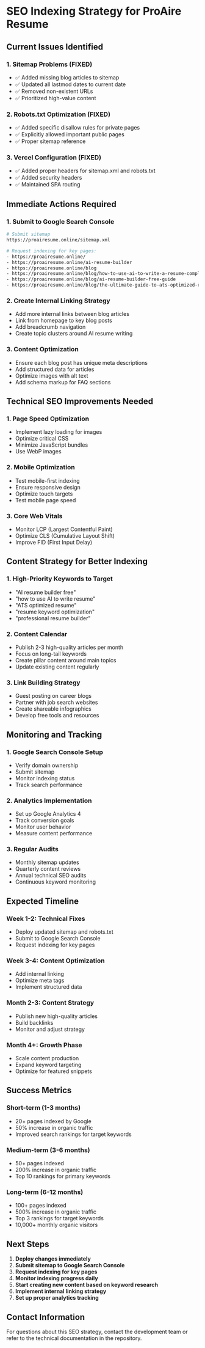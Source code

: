 # SEO Indexing Strategy for ProAire Resume

## Current Issues Identified

### 1. **Sitemap Problems (FIXED)**
- ✅ Added missing blog articles to sitemap
- ✅ Updated all lastmod dates to current date
- ✅ Removed non-existent URLs
- ✅ Prioritized high-value content

### 2. **Robots.txt Optimization (FIXED)**
- ✅ Added specific disallow rules for private pages
- ✅ Explicitly allowed important public pages
- ✅ Proper sitemap reference

### 3. **Vercel Configuration (FIXED)**
- ✅ Added proper headers for sitemap.xml and robots.txt
- ✅ Added security headers
- ✅ Maintained SPA routing

## Immediate Actions Required

### 1. **Submit to Google Search Console**
```bash
# Submit sitemap
https://proairesume.online/sitemap.xml

# Request indexing for key pages:
- https://proairesume.online/
- https://proairesume.online/ai-resume-builder
- https://proairesume.online/blog
- https://proairesume.online/blog/how-to-use-ai-to-write-a-resume-complete-guide
- https://proairesume.online/blog/ai-resume-builder-free-guide
- https://proairesume.online/blog/the-ultimate-guide-to-ats-optimized-resumes
```

### 2. **Create Internal Linking Strategy**
- Add more internal links between blog articles
- Link from homepage to key blog posts
- Add breadcrumb navigation
- Create topic clusters around AI resume writing

### 3. **Content Optimization**
- Ensure each blog post has unique meta descriptions
- Add structured data for articles
- Optimize images with alt text
- Add schema markup for FAQ sections

## Technical SEO Improvements Needed

### 1. **Page Speed Optimization**
- Implement lazy loading for images
- Optimize critical CSS
- Minimize JavaScript bundles
- Use WebP images

### 2. **Mobile Optimization**
- Test mobile-first indexing
- Ensure responsive design
- Optimize touch targets
- Test mobile page speed

### 3. **Core Web Vitals**
- Monitor LCP (Largest Contentful Paint)
- Optimize CLS (Cumulative Layout Shift)
- Improve FID (First Input Delay)

## Content Strategy for Better Indexing

### 1. **High-Priority Keywords to Target**
- "AI resume builder free"
- "how to use AI to write resume"
- "ATS optimized resume"
- "resume keyword optimization"
- "professional resume builder"

### 2. **Content Calendar**
- Publish 2-3 high-quality articles per month
- Focus on long-tail keywords
- Create pillar content around main topics
- Update existing content regularly

### 3. **Link Building Strategy**
- Guest posting on career blogs
- Partner with job search websites
- Create shareable infographics
- Develop free tools and resources

## Monitoring and Tracking

### 1. **Google Search Console Setup**
- Verify domain ownership
- Submit sitemap
- Monitor indexing status
- Track search performance

### 2. **Analytics Implementation**
- Set up Google Analytics 4
- Track conversion goals
- Monitor user behavior
- Measure content performance

### 3. **Regular Audits**
- Monthly sitemap updates
- Quarterly content reviews
- Annual technical SEO audits
- Continuous keyword monitoring

## Expected Timeline

### Week 1-2: Technical Fixes
- Deploy updated sitemap and robots.txt
- Submit to Google Search Console
- Request indexing for key pages

### Week 3-4: Content Optimization
- Add internal linking
- Optimize meta tags
- Implement structured data

### Month 2-3: Content Strategy
- Publish new high-quality articles
- Build backlinks
- Monitor and adjust strategy

### Month 4+: Growth Phase
- Scale content production
- Expand keyword targeting
- Optimize for featured snippets

## Success Metrics

### Short-term (1-3 months)
- 20+ pages indexed by Google
- 50% increase in organic traffic
- Improved search rankings for target keywords

### Medium-term (3-6 months)
- 50+ pages indexed
- 200% increase in organic traffic
- Top 10 rankings for primary keywords

### Long-term (6-12 months)
- 100+ pages indexed
- 500% increase in organic traffic
- Top 3 rankings for target keywords
- 10,000+ monthly organic visitors

## Next Steps

1. **Deploy changes immediately**
2. **Submit sitemap to Google Search Console**
3. **Request indexing for key pages**
4. **Monitor indexing progress daily**
5. **Start creating new content based on keyword research**
6. **Implement internal linking strategy**
7. **Set up proper analytics tracking**

## Contact Information

For questions about this SEO strategy, contact the development team or refer to the technical documentation in the repository.
